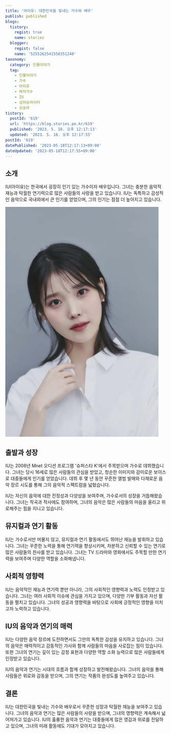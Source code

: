 ```yaml
---
title: '아이유: 대한민국을 빛내는 가수와 배우'
publish: published
blogs:
  tistory:
    regist: true
    name: stories
  blogger:
    regist: false
    name: '5255262541558351240'
taxonomy:
  category: 인물이야기
  tag:
    - 인물이야기
    - 가수
    - 아이유
    - 여자가수
    - IU
    - 싱어송라이터
    - 싱송라
tistory:
  postId: '619'
  url: 'https://blog.stories.pe.kr/619'
  published: '2023. 5. 18. 오후 12:17:13'
  updated: '2023. 5. 18. 오후 12:17:55'
postId: '619'
datePublished: '2023-05-18T12:17:13+09:00'
dateUpdated: '2023-05-18T12:17:55+09:00'
---
```



## 소개

IU(아이유)는 한국에서 굉장히 인기 있는 가수이자 배우입니다. 그녀는 충분한 음악적 재능과 탁월한 연기력으로 많은 사람들의 사랑을 받고 있습니다. IU는 독특하고 감성적인 음악으로 국내외에서 큰 인기를 얻었으며, 그의 인기는 점점 더 높아지고 있습니다.

![](images/2023-05-18-12-12-36.png)

## 출발과 성장

IU는 2008년 Mnet 오디션 프로그램 '슈퍼스타 K'에서 주목받으며 가수로 데뷔했습니다. 그녀는 당시 16세로 많은 사람들의 관심을 받았고, 청순한 이미지와 감미로운 보이스로 대중들에게 인기를 얻었습니다. 데뷔 후 몇 년 동안 꾸준한 앨범 발매와 다채로운 음악 장르 시도를 통해 그의 음악적 스펙트럼을 넓혔습니다.

IU는 자신의 음악에 대한 진정성과 다양성을 보여주며, 가수로서의 성장을 거듭해왔습니다. 그녀는 작곡과 작사에도 참여하며, 그녀의 음악은 많은 사람들의 마음을 울리고 위로해주는 힘을 지니고 있습니다.

## 뮤지컬과 연기 활동

IU는 가수로서만 머물지 않고, 뮤지컬과 연기 활동에서도 뛰어난 재능을 발휘하고 있습니다. 그녀는 꾸준한 노력을 통해 연기력을 향상시키며, 차분하고 신뢰할 수 있는 연기로 많은 사람들의 찬사를 받고 있습니다. 그녀는 TV 드라마와 영화에서도 주목할 만한 연기력을 보여주며 다양한 역할을 소화해냅니다.

## 사회적 영향력

IU는 음악적인 재능과 연기력 뿐만 아니라, 그의 사회적인 영향력과 노력도 인정받고 있습니다. 그녀는 여러 사회적 이슈에 관심을 가지고 있으며, 다양한 기부 활동과 자선 활동을 펼치고 있습니다. 그녀의 성공과 영향력을 바탕으로 사회에 긍정적인 영향을 미치고자 노력하고 있습니다.

## IU의 음악과 연기의 매력

IU는 다양한 음악 장르에 도전하면서도 그만의 독특한 감성을 유지하고 있습니다. 그녀의 음악은 매력적이고 감동적인 가사와 함께 사람들의 마음을 사로잡는 힘이 있습니다. 또한 그녀의 연기는 깊이 있는 감정 표현과 다양한 역할 소화 능력으로 많은 사람들에게 인정받고 있습니다.

IU의 음악과 연기는 시대의 흐름과 함께 성장하고 발전해왔습니다. 그녀의 음악을 통해 사람들은 위로와 감동을 받으며, 그의 연기는 작품의 완성도를 높여주고 있습니다.

## 결론

IU는 대한민국을 빛내는 가수와 배우로서 꾸준한 성장과 탁월한 재능을 보여주고 있습니다. 그녀의 음악과 연기는 많은 사람들의 사랑을 받으며, 그녀의 영향력은 계속해서 넓어져가고 있습니다. IU의 훌륭한 음악과 연기는 대중들에게 많은 영감과 위로를 전달하고 있으며, 그녀의 미래 활동에도 기대가 모아지고 있습니다.
